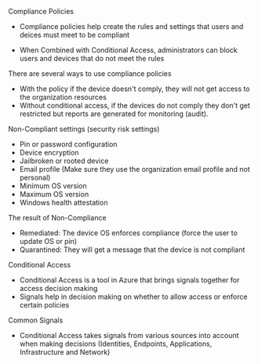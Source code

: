 Compliance Policies

- Compliance policies help create the rules and settings that users and deices must meet to be compliant

- When Combined with Conditional Access, administrators can block users and devices that do not meet the rules

There are several ways to use compliance policies

- With the policy if the device doesn't comply, they will not get access to the organization resources
- Without conditional access, if the devices do not comply they don't get restricted but reports are generated for monitoring (audit).

Non-Compliant settings (security risk settings)

- Pin or password configuration
- Device encryption
- Jailbroken or rooted device
- Email profile (Make sure they use the organization email profile and not personal)
- Minimum OS version
- Maximum OS version
- Windows health attestation

The result of Non-Compliance

- Remediated: The device OS enforces compliance (force the user to update OS or pin)
- Quarantined: They will get a message that the device is not compliant


Conditional Access

  - Conditional Access is a tool in Azure that brings signals together for access decision making
  - Signals help in decision making on whether to allow access or enforce certain policies

Common Signals

  - Conditional Access takes signals from various sources into account when making decisions (Identities, Endpoints, Applications, Infrastructure and Network)
